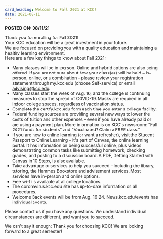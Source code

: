 ```yaml
---
card_heading: Welcome to Fall 2021 at KCC!
date: 2021-08-11
---
```


**POSTED ON: 08/11/21**

Thank you for enrolling for Fall 2021\!<br>Your KCC education will be a great investment in your future.<br>We are focused on providing you with a quality education and maintaining a healthy learning environment.<br>Here are a few key things to know about Fall 2021:

* Many classes will be in-person. Online and hybrid options are also being offered. If you are not sure about how your class(es) will be held – in-person, online, or a combination – please review your registration statement through my.kcc.edu (choose Self-service) or email advising@kcc.edu.
* Many classes start the week of Aug. 16, and the college is continuing measures to stop the spread of COVID-19. Masks are required in all indoor college spaces, regardless of vaccination status.
* Complete the certify.kcc.edu form each time you enter a college facility.
* Federal funding sources are providing several new ways to lower the costs of tuition and other expenses – even if you have already paid or are using a payment plan. More information is on KCC's newsroom: "Fall 2021 funds for students" and "Vaccinated? Claim a FREE class."
* If you are new to online learning (or want a refresher), visit the Student Passport to Online Learning - it's part of Canvas, the online learning portal. It has information on being successful online, plus videos demonstrating common tasks like submitting homework, checking grades, and posting to a discussion board. A PDF, Getting Started with Canvas in 10 Steps, is also available.
* Take advantage of services to help you succeed – including the library, tutoring, the Hammes Bookstore and advisement services. Most services have in-person and online options.
* Free wi-fi is available at all college locations.
* The coronavirus.kcc.edu site has up-to-date information on all procedures.
* Welcome Back events will be from Aug. 16-24. News.kcc.edu/events has individual events.

Please contact us if you have any questions. We understand individual circumstances are different, and want you to succeed.

We can't say it enough: Thank you for choosing KCC\! We are looking forward to a great semester\!
